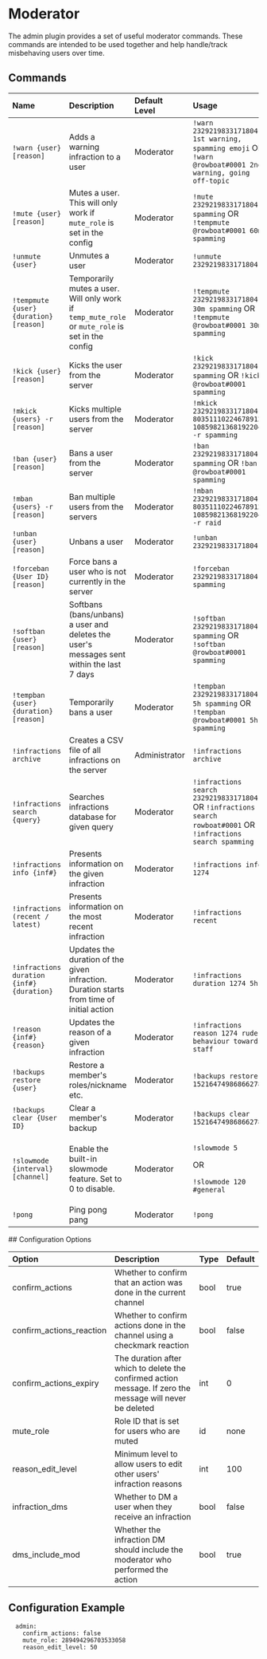 # Moderator

The admin plugin provides a set of useful moderator commands. These commands are intended to be used together and help handle/track misbehaving users over time.

## Commands

<table>
  <thead>
    <tr>
      <th style="text-align:left">Name</th>
      <th style="text-align:left">Description</th>
      <th style="text-align:left">Default Level</th>
      <th style="text-align:left">Usage</th>
    </tr>
  </thead>
  <tbody>
    <tr>
      <td style="text-align:left"><code>!warn {user} [reason]</code>
      </td>
      <td style="text-align:left">Adds a warning infraction to a user</td>
      <td style="text-align:left">Moderator</td>
      <td style="text-align:left"><code>!warn 232921983317180416 1st warning, spamming emoji</code> OR <code>!warn @rowboat#0001 2nd warning, going off-topic</code>
      </td>
    </tr>
    <tr>
      <td style="text-align:left"><code>!mute {user} [reason]</code>
      </td>
      <td style="text-align:left">Mutes a user. This will only work if <code>mute_role</code> is set in the
        config</td>
      <td style="text-align:left">Moderator</td>
      <td style="text-align:left"><code>!mute 232921983317180416 spamming</code> OR <code>!tempmute @rowboat#0001 60m spamming</code>
      </td>
    </tr>
    <tr>
      <td style="text-align:left"><code>!unmute {user}</code>
      </td>
      <td style="text-align:left">Unmutes a user</td>
      <td style="text-align:left">Moderator</td>
      <td style="text-align:left"><code>!unmute 232921983317180416</code>
      </td>
    </tr>
    <tr>
      <td style="text-align:left"><code>!tempmute {user} {duration} [reason]</code>
      </td>
      <td style="text-align:left">Temporarily mutes a user. Will only work if <code>temp_mute_role</code> or <code>mute_role</code> is
        set in the config</td>
      <td style="text-align:left">Moderator</td>
      <td style="text-align:left"><code>!tempmute 232921983317180416 30m spamming</code> OR <code>!tempmute @rowboat#0001 30m spamming</code>
      </td>
    </tr>
    <tr>
      <td style="text-align:left"><code>!kick {user} [reason]</code>
      </td>
      <td style="text-align:left">Kicks the user from the server</td>
      <td style="text-align:left">Moderator</td>
      <td style="text-align:left"><code>!kick 232921983317180416 spamming</code> OR <code>!kick @rowboat#0001 spamming</code>
      </td>
    </tr>
    <tr>
      <td style="text-align:left"><code>!mkick {users} -r [reason]</code>
      </td>
      <td style="text-align:left">Kicks multiple users from the server</td>
      <td style="text-align:left">Moderator</td>
      <td style="text-align:left"><code>!mkick 232921983317180416 80351110224678912 108598213681922048 -r spamming</code>
      </td>
    </tr>
    <tr>
      <td style="text-align:left"><code>!ban {user} [reason]</code>
      </td>
      <td style="text-align:left">Bans a user from the server</td>
      <td style="text-align:left">Moderator</td>
      <td style="text-align:left"><code>!ban 232921983317180416 spamming</code> OR <code>!ban @rowboat#0001 spamming</code>
      </td>
    </tr>
    <tr>
      <td style="text-align:left"><code>!mban {users} -r [reason]</code>
      </td>
      <td style="text-align:left">Ban multiple users from the servers</td>
      <td style="text-align:left">Moderator</td>
      <td style="text-align:left"><code>!mban 232921983317180416 80351110224678912 108598213681922048 -r raid</code>
      </td>
    </tr>
    <tr>
      <td style="text-align:left"><code>!unban {user} [reason]</code>
      </td>
      <td style="text-align:left">Unbans a user</td>
      <td style="text-align:left">Moderator</td>
      <td style="text-align:left"><code>!unban 232921983317180416</code>
      </td>
    </tr>
    <tr>
      <td style="text-align:left"><code>!forceban {User ID} [reason]</code>
      </td>
      <td style="text-align:left">Force bans a user who is not currently in the server</td>
      <td style="text-align:left">Moderator</td>
      <td style="text-align:left"><code>!forceban 232921983317180416 spamming</code>
      </td>
    </tr>
    <tr>
      <td style="text-align:left"><code>!softban {user} [reason]</code>
      </td>
      <td style="text-align:left">Softbans (bans/unbans) a user and deletes the user's messages sent within
        the last 7 days</td>
      <td style="text-align:left">Moderator</td>
      <td style="text-align:left"><code>!softban 232921983317180416 spamming</code> OR <code>!softban @rowboat#0001 spamming</code>
      </td>
    </tr>
    <tr>
      <td style="text-align:left"><code>!tempban {user} {duration} [reason]</code>
      </td>
      <td style="text-align:left">Temporarily bans a user</td>
      <td style="text-align:left">Moderator</td>
      <td style="text-align:left"><code>!tempban 232921983317180416 5h spamming</code> OR <code>!tempban @rowboat#0001 5h spamming</code>
      </td>
    </tr>
    <tr>
      <td style="text-align:left"><code>!infractions archive</code>
      </td>
      <td style="text-align:left">Creates a CSV file of all infractions on the server</td>
      <td style="text-align:left">Administrator</td>
      <td style="text-align:left"><code>!infractions archive</code>
      </td>
    </tr>
    <tr>
      <td style="text-align:left"><code>!infractions search {query}</code>
      </td>
      <td style="text-align:left">Searches infractions database for given query</td>
      <td style="text-align:left">Moderator</td>
      <td style="text-align:left"><code>!infractions search 232921983317180416</code> OR <code>!infractions search rowboat#0001</code> OR <code>!infractions search spamming</code>
      </td>
    </tr>
    <tr>
      <td style="text-align:left"><code>!infractions info {inf#}</code>
      </td>
      <td style="text-align:left">Presents information on the given infraction</td>
      <td style="text-align:left">Moderator</td>
      <td style="text-align:left"><code>!infractions info 1274</code>
      </td>
    </tr>
    <tr>
      <td style="text-align:left"><code>!infractions (recent / latest)</code>
      </td>
      <td style="text-align:left">Presents information on the most recent infraction</td>
      <td style="text-align:left">Moderator</td>
      <td style="text-align:left"><code>!infractions recent</code>
      </td>
    </tr>
    <tr>
      <td style="text-align:left"><code>!infractions duration {inf#} {duration}</code>
      </td>
      <td style="text-align:left">Updates the duration of the given infraction. Duration starts from time
        of initial action</td>
      <td style="text-align:left">Moderator</td>
      <td style="text-align:left"><code>!infractions duration 1274 5h</code>
      </td>
    </tr>
    <tr>
      <td style="text-align:left"><code>!reason {inf#} {reason}</code>
      </td>
      <td style="text-align:left">Updates the reason of a given infraction</td>
      <td style="text-align:left">Moderator</td>
      <td style="text-align:left"><code>!infractions reason 1274 rude behaviour towards staff</code>
      </td>
    </tr>
    <tr>
      <td style="text-align:left"><code>!backups restore {user}</code>
      </td>
      <td style="text-align:left">Restore a member's roles/nickname etc.</td>
      <td style="text-align:left">Moderator</td>
      <td style="text-align:left"><code>!backups restore 152164749868662784</code>
      </td>
    </tr>
    <tr>
      <td style="text-align:left"><code>!backups clear {User ID}</code>
      </td>
      <td style="text-align:left">Clear a member's backup</td>
      <td style="text-align:left">Moderator</td>
      <td style="text-align:left"><code>!backups clear 152164749868662784</code>
      </td>
    </tr>
    <tr>
      <td style="text-align:left"><code>!slowmode {interval} [channel]</code>
      </td>
      <td style="text-align:left">Enable the built-in slowmode feature. Set to 0 to disable.</td>
      <td style="text-align:left">Moderator</td>
      <td style="text-align:left">
        <p><code>!slowmode 5</code>
        </p>
        <p>OR</p>
        <p><code>!slowmode 120 #general</code>
        </p>
      </td>
    </tr>
    <tr>
      <td style="text-align:left"><code>!pong</code>
      </td>
      <td style="text-align:left">Ping pong pang</td>
      <td style="text-align:left">Moderator</td>
      <td style="text-align:left"><code>!pong</code>
      </td>
    </tr>
  </tbody>
</table>## Configuration Options

| Option | Description | Type | Default |
| :--- | :--- | :--- | :--- |
| confirm\_actions | Whether to confirm that an action was done in the current channel | bool | true |
| confirm\_actions\_reaction | Whether to confirm actions done in the channel using a checkmark reaction | bool | false |
| confirm\_actions\_expiry | The duration after which to delete the confirmed action message. If zero the message will never be deleted | int | 0 |
| mute\_role | Role ID that is set for users who are muted | id | none |
| reason\_edit\_level | Minimum level to allow users to edit other users' infraction reasons | int | 100 |
| infraction\_dms | Whether to DM a user when they receive an infraction | bool | false |
| dms\_include\_mod | Whether the infraction DM should include the moderator who performed the action | bool | true |

## Configuration Example

```text
  admin:
    confirm_actions: false
    mute_role: 289494296703533058
    reason_edit_level: 50
```

